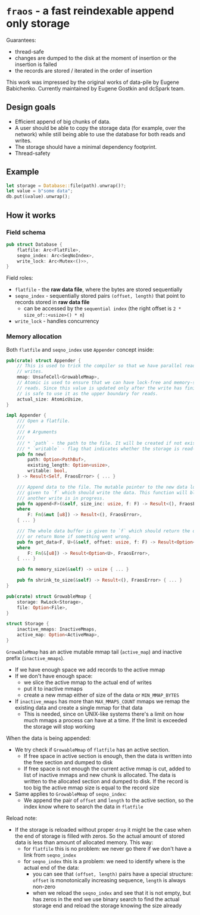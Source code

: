# `fraos` - a fast reindexable append only storage

Guarantees:
* thread-safe
* changes are dumped to the disk at the moment of insertion or the insertion is failed
* the records are stored / iterated in the order of insertion

This work was impressed by the original works of data-pile by Eugene Babichenko. Currently maintained by Eugene Gostkin and dcSpark team.

## Design goals

* Efficient append of big chunks of data.
* A user should be able to copy the storage data (for example, over the network)
  while still being able to use the database for both reads and writes.
* The storage should have a minimal dependency footprint.
* Thread-safety

## Example

```rust
let storage = Database::file(path).unwrap()?;
let value = b"some data";
db.put(&value).unwrap();
```

## How it works

### Field schema
```rust
pub struct Database {
    flatfile: Arc<FlatFile>,
    seqno_index: Arc<SeqNoIndex>,
    write_lock: Arc<Mutex<()>>,
}
```

Field roles:
* `flatfile` - the **raw data file**, where the bytes are stored sequentially
* `seqno_index` - sequentially stored pairs `(offset, length)` that point to records stored in **raw data file**
  * can be accessed by the `sequential index` (the right offset is `2 * size_of::<usize>() * n`)
* `write_lock` - handles concurrency

### Memory allocation

Both `flatfile` and `seqno_index` use `Appender` concept inside:
```rust
pub(crate) struct Appender {
    // This is used to trick the compiler so that we have parallel reads and
    // writes.
    mmap: UnsafeCell<GrowableMmap>,
    // Atomic is used to ensure that we can have lock-free and memory-safe
    // reads. Since this value is updated only after the write has finished it
    // is safe to use it as the upper boundary for reads.
    actual_size: AtomicUsize,
}

impl Appender {
    /// Open a flatfile.
    ///
    /// # Arguments
    ///
    /// * `path` - the path to the file. It will be created if not exists.
    /// * `writable` - flag that indicates whether the storage is read-only
    pub fn new(
        path: Option<PathBuf>,
        existing_length: Option<usize>,
        writable: bool,
    ) -> Result<Self, FraosError> { ... }

    /// Append data to the file. The mutable pointer to the new data location is
    /// given to `f` which should write the data. This function will block if
    /// another write is in progress.
    pub fn append<F>(&self, size_inc: usize, f: F) -> Result<(), FraosError>
    where
        F: Fn(&mut [u8]) -> Result<(), FraosError>,
    { ... }

    /// The whole data buffer is given to `f` which should return the data back
    /// or return None if something went wrong.
    pub fn get_data<F, U>(&self, offset: usize, f: F) -> Result<Option<U>, FraosError>
    where
        F: Fn(&[u8]) -> Result<Option<U>, FraosError>,
    { ... }

    pub fn memory_size(&self) -> usize { ... }

    pub fn shrink_to_size(&self) -> Result<(), FraosError> { ... }
}

```

```rust
pub(crate) struct GrowableMmap {
    storage: RwLock<Storage>,
    file: Option<File>,
}

struct Storage {
    inactive_mmaps: InactiveMmaps,
    active_map: Option<ActiveMmap>,
}
```

`GrowableMmap` has an active mutable mmap tail (`active_map`) and inactive prefix (`inactive_mmaps`). 
* If we have enough space we add records to the active mmap
* If we don't have enough space:
  * we slice the active mmap to the actual end of writes
  * put it to inactive mmaps 
  * create a new mmap either of size of the data or `MIN_MMAP_BYTES`
* If `inactive_mmaps` has more than `MAX_MMAPS_COUNT` mmaps we remap the existing data and create a single mmap for that data
  * This is needed, since on UNIX-like systems there's a limit on how much mmaps a process can have at a time. If the limit is exceeded the storage will stop working

When the data is being appended:
* We try check if `GrowableMmap` of `flatfile` has an active section. 
  * If free space in active section is enough, then the data is written into the free section and dumped to disk
  * If free space is not enough the current active mmap is cut, added to list of inactive mmaps and new chunk is allocated. The data is written to the allocated section and dumped to disk. If the record is too big the active mmap size is equal to the record size
* Same applies to `GrowableMmap` of `seqno_index`:
  * We append the pair of `offset` and `length` to the active section, so the index know where to search the data in `flatfile`

Reload note:

* If the storage is reloaded without proper `drop` it might be the case when the end of storage is filled with zeros. So the actual amount of stored data is less than amount of allocated memory. This way:
  * for `flatfile` this is no problem: we never go there if we don't have a link from `seqno_index`
  * for `seqno_index` this is a problem: we need to identify where is the actual end of the data:
    * you can see that `(offset, length)` pairs have a special structure: `offset` is monotonically increasing sequence, `length` is always non-zero
    * when we reload the `seqno_index` and see that it is not empty, but has zeros in the end we use binary search to find the actual storage end and reload the storage knowing the size already
